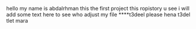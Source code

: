 hello my name is abdalrhman this the first project  this ropistory u see
i  will add some text here to see who adjust my file 
****t3deel please
hena t3del tlet mara